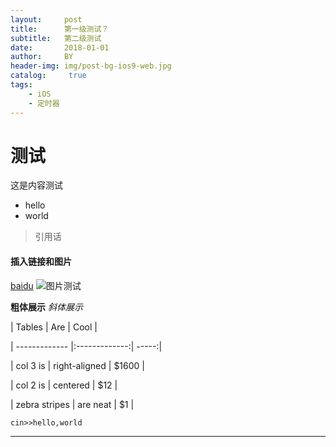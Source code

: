 ```yaml
---
layout:     post
title:      第一级测试？
subtitle:   第二级测试
date:       2018-01-01
author:     BY
header-img: img/post-bg-ios9-web.jpg
catalog: 	 true
tags:
    - iOS
    - 定时器
---
```

# 测试
这是内容测试
* hello
* world
>引用话

#### 插入链接和图片
[baidu](www.baidu.com)
![图片测试](https://ws1.sinaimg.cn/large/006tKfTcly1fsurasg5r7j30sg0sgq3t.jpg)

**粗体展示**
*斜体展示*

| Tables        | Are           | Cool  |

	
| ------------- |:-------------:| -----:|

	
| col 3 is      | right-aligned | $1600 |

	
| col 2 is      | centered      |   $12 |

	
| zebra stripes | are neat      |    $1 |


`cin>>hello,world`

***
